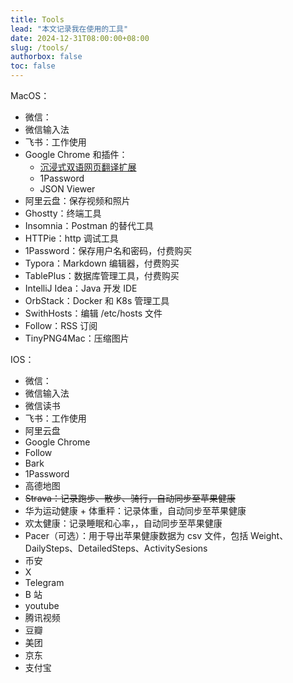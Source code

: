 ```yaml
---
title: Tools
lead: "本文记录我在使用的工具"
date: 2024-12-31T08:00:00+08:00
slug: /tools/
authorbox: false
toc: false
---
```


MacOS：

- 微信：
- 微信输入法
- 飞书：工作使用
- Google Chrome 和插件：
    - [沉浸式双语网页翻译扩展](https://immersive-translate.owenyoung.com/)
    - 1Password
    - JSON Viewer
- 阿里云盘：保存视频和照片
- Ghostty：终端工具
- Insomnia：Postman 的替代工具
- HTTPie：http 调试工具
- 1Password：保存用户名和密码，付费购买
- Typora：Markdown 编辑器，付费购买
- TablePlus：数据库管理工具，付费购买
- IntelliJ Idea：Java 开发 IDE
- OrbStack：Docker 和 K8s 管理工具
- SwithHosts：编辑 /etc/hosts 文件
- Follow：RSS 订阅
- TinyPNG4Mac：压缩图片

IOS：

- 微信：
- 微信输入法
- 微信读书
- 飞书：工作使用
- 阿里云盘
- Google Chrome
- Follow
- Bark
- 1Password
- 高德地图
- ~~Strava：记录跑步、散步、骑行，自动同步至苹果健康~~
- 华为运动健康 + 体重秤：记录体重，自动同步至苹果健康
- 欢太健康：记录睡眠和心率，，自动同步至苹果健康
- Pacer（可选）：用于导出苹果健康数据为 csv 文件，包括 Weight、DailySteps、DetailedSteps、ActivitySesions
- 币安
- X
- Telegram
- B 站
- youtube
- 腾讯视频
- 豆瓣
- 美团
- 京东
- 支付宝



